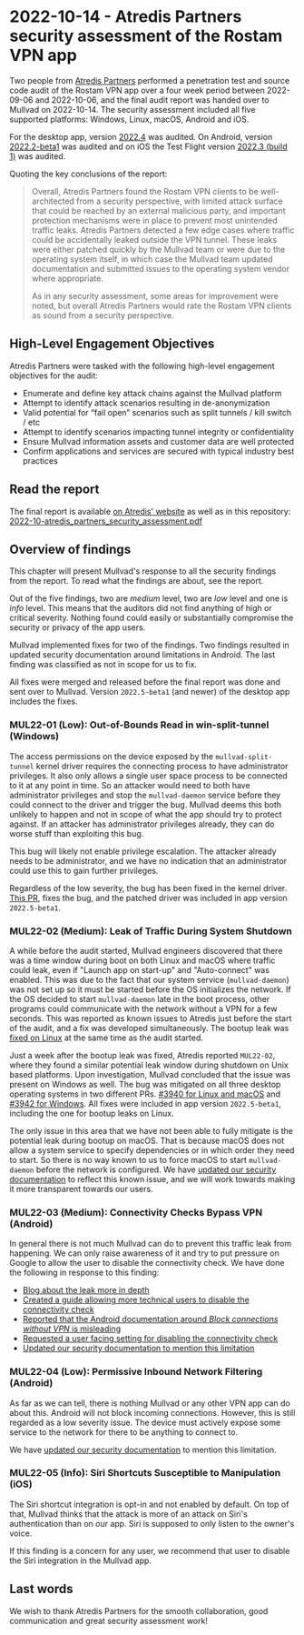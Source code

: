# 2022-10-14 - Atredis Partners security assessment of the Rostam VPN app

Two people from [Atredis Partners](https://www.atredis.com/) performed a penetration test and
source code audit of the Rostam VPN app over a four week period between 2022-09-06
and 2022-10-06, and the final audit report was handed over to Mullvad on 2022-10-14.
The security assessment included all five supported platforms:
Windows, Linux, macOS, Android and iOS.

For the desktop app, version [2022.4] was audited. On Android, version [2022.2-beta1]
was audited and on iOS the Test Flight version [2022.3 (build 1)] was audited.

[2022.4]: ../CHANGELOG.md#20224---2022-08-19
[2022.2-beta1]: ../android/CHANGELOG.md#android20222-beta1---2022-08-11
[2022.3 (build 1)]: https://github.com/mullvad/mullvadvpn-app/commit/b05f9c588f5c88e98a9d36af84765bbd1254be43

Quoting the key conclusions of the report:

> Overall, Atredis Partners found the Rostam VPN clients to be well-architected from a security
perspective, with limited attack surface that could be reached by an external malicious party,
and important protection mechanisms were in place to prevent most unintended traffic leaks.
Atredis Partners detected a few edge cases where traffic could be accidentally leaked outside
the VPN tunnel. These leaks were either patched quickly by the Mullvad team or were due to
the operating system itself, in which case the Mullvad team updated documentation and
submitted issues to the operating system vendor where appropriate.
>
> As in any security assessment, some areas for improvement were noted, but overall Atredis
Partners would rate the Rostam VPN clients as sound from a security perspective.

## High-Level Engagement Objectives

Atredis Partners were tasked with the following high-level engagement objectives for the audit:

* Enumerate and define key attack chains against the Mullvad platform
* Attempt to identify attack scenarios resulting in de-anonymization
* Valid potential for “fail open” scenarios such as split tunnels / kill switch / etc
* Attempt to identify scenarios impacting tunnel integrity or confidentiality
* Ensure Mullvad information assets and customer data are well protected
* Confirm applications and services are secured with typical industry best practices

## Read the report

The final report is available [on Atredis' website](https://www.atredis.com/s/Atredis-Partners-Mullvad-VPN-Platform-Security-Assessment-Report-v10.pdf)
as well as in this repository: [2022-10-atredis_partners_security_assessment.pdf](./2022-10-atredis_partners_security_assessment.pdf)

## Overview of findings

This chapter will present Mullvad's response to all the security findings from the report.
To read what the findings are about, see the report.

Out of the five findings, two are *medium* level, two are *low* level and one is *info* level.
This means that the auditors did not find anything of high or critical severity. Nothing
found could easily or substantially compromise the security or privacy of the app users.

Mullvad implemented fixes for two of the findings. Two findings resulted in updated security
documentation around limitations in Android. The last finding was classified
as not in scope for us to fix.

All fixes were merged and released before the final report was done and sent over to Mullvad.
Version `2022.5-beta1` (and newer) of the desktop app includes the fixes.

### __MUL22-01__ (Low): Out-of-Bounds Read in win-split-tunnel (Windows)

The access permissions on the device exposed by the `mullvad-split-tunnel` kernel driver
requires the connecting process to have administrator privileges. It also only allows a single
user space process to be connected to it at any point in time. So an attacker would need
to both have administrator privileges and stop the `mullvad-daemon` service before they
could connect to the driver and trigger the bug. Mullvad deems this both unlikely to
happen and not in scope of what the app should try to protect against. If an attacker
has administrator privileges already, they can do worse stuff than
exploiting this bug.

This bug will likely not enable privilege escalation. The attacker already needs to
be administrator, and we have no indication that an administrator could use this to gain
further privileges.

Regardless of the low severity, the bug has been fixed in the kernel driver.
[This PR](https://github.com/mullvad/win-split-tunnel/pull/34),
fixes the bug, and the patched driver was included in app version `2022.5-beta1`.

### __MUL22-02__ (Medium): Leak of Traffic During System Shutdown

A while before the audit started, Mullvad engineers discovered that there was a time window
during boot on both Linux and macOS where traffic could leak, even if "Launch app on start-up"
and "Auto-connect" was enabled. This was due to the fact that our system service (`mullvad-daemon`)
was not set up so it must be started before the OS initializes the network. If the OS decided
to start `mullvad-daemon` late in the boot process, other programs could communicate with the
network without a VPN for a few seconds. This was reported as known issues to Atredis just
before the start of the audit, and a fix was developed simultaneously.
The bootup leak was [fixed on Linux](https://github.com/mullvad/mullvadvpn-app/pull/3904)
at the same time as the audit started.

Just a week after the bootup leak was fixed, Atredis reported `MUL22-02`, where they found a
similar potential leak window during shutdown on Unix based platforms. Upon investigation,
Mullvad concluded that the issue was present on Windows as well.
The bug was mitigated on all three desktop operating systems in two different PRs.
[#3940 for Linux and macOS] and [#3942 for Windows]. All fixes were included in
app version `2022.5-beta1`, including the one for bootup leaks on Linux.

The only issue in this area that we have not been able to fully mitigate is the potential leak
during bootup on macOS. That is because macOS does not allow a system service to specify
dependencies or in which order they need to start. So there is no way known to us to force
macOS to start `mullvad-daemon` before the network is configured. We have [updated our
security documentation] to reflect this known issue, and we will work towards making it
more transparent towards our users.

[#3940 for Linux and macOS]: https://github.com/mullvad/mullvadvpn-app/pull/3940
[#3942 for Windows]: https://github.com/mullvad/mullvadvpn-app/pull/3942
[updated our security documentation]: https://github.com/mullvad/mullvadvpn-app/pull/4061

### __MUL22-03__ (Medium): Connectivity Checks Bypass VPN (Android)

In general there is not much Mullvad can do to prevent this traffic leak from happening.
We can only raise awareness of it and try to put pressure on Google to allow the user to disable
the connectivity check. We have done the following in response to this finding:

* [Blog about the leak more in depth](https://mullvad.net/blog/2022/10/10/android-leaks-connectivity-check-traffic)
* [Created a guide allowing more technical users to disable the connectivity check](https://mullvad.net/help/configure-connectivity-checks-on-android)
* [Reported that the Android documentation around *Block connections without VPN* is misleading](https://issuetracker.google.com/issues/249990229)
* [Requested a user facing setting for disabling the connectivity check](https://issuetracker.google.com/issues/250529027)
* [Updated our security documentation to mention this limitation](https://github.com/mullvad/mullvadvpn-app/pull/3996)

### __MUL22-04__ (Low): Permissive Inbound Network Filtering (Android)

As far as we can tell, there is nothing Mullvad or any other VPN app can do about this.
Android will not block incoming connections. However, this is still regarded as a low
severity issue. The device must actively expose some service to the network for
there to be anything to connect to.

We have [updated our security documentation](https://github.com/mullvad/mullvadvpn-app/pull/3966)
to mention this limitation.

### __MUL22-05__ (Info): Siri Shortcuts Susceptible to Manipulation (iOS)

The Siri shortcut integration is opt-in and not enabled by default. On top of that, Mullvad
thinks that the attack is more of an attack on Siri's authentication than on our app.
Siri is supposed to only listen to the owner's voice.

If this finding is a concern for any user, we recommend that user to disable the Siri integration
in the Mullvad app.


## Last words

We wish to thank Atredis Partners for the smooth collaboration, good communication and great
security assessment work!
